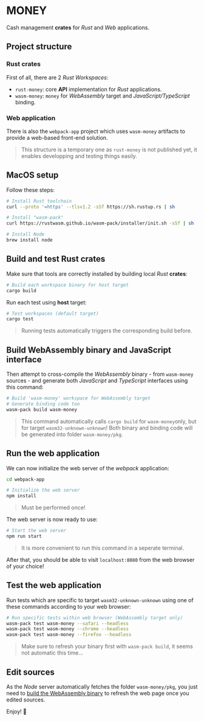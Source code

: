 # MONEY

Cash management **crates** for *Rust* and *Web* applications.

## Project structure

### Rust crates

First of all, there are 2 *Rust Workspaces*:

* `rust-money`: core **API** implementation for *Rust* applications.
* `wasm-money`: `money` for *WebAssembly* target and *JavaScript/TypeScript* binding.

### Web application

There is also the `webpack-app` project which uses `wasm-money` artifacts to provide a web-based front-end solution.

> This structure is a temporary one as `rust-money` is not published yet, it enables developping and testing things easily.

## MacOS setup

Follow these steps:

```zsh
# Install Rust toolchain
curl --proto '=https' --tlsv1.2 -sSf https://sh.rustup.rs | sh

# Install "wasm-pack"
curl https://rustwasm.github.io/wasm-pack/installer/init.sh -sSf | sh

# Install Node
brew install node
```

## Build and test Rust crates

Make sure that tools are correctly installed by building local *Rust* **crates**:

```zsh
# Build each workspace binary for host target
cargo build
```

Run each test using **host** target:

```zsh
# Test workspaces (default target)
cargo test
```

> Running tests automatically triggers the corresponding build before.

## Build WebAssembly binary and JavaScript interface

Then attempt to cross-compile the *WebAssembly* binary - from `wasm-money` sources - and generate both *JavaScript* and *TypeScript* interfaces
using this command:

```zsh
# Build 'wasm-money' workspace for WebAssembly target
# Generate binding code too
wasm-pack build wasm-money
```

> This command automatically calls `cargo build` for `wasm-money`only, but for target `wasm32-unknown-unknown`!
> Both binary and binding code will be generated into folder `wasm-money/pkg`.

## Run the web application

We can now initialize the web server of the *webpack* application:

```zsh
cd webpack-app

# Initialize the web server
npm install
```

> Must be performed once!

The web server is now ready to use:

```zsh
# Start the web server
npm run start
```

> It is more convenient to run this command in a seperate terminal.

After that, you should be able to visit `localhost:8080` from the web browser of your choice!

## Test the web application

Run tests which are specific to target `wasm32-unknown-unknown` using one of these commands according to your web browser:

```zsh
# Run specific tests within web browser (WebAssembly target only)
wasm-pack test wasm-money --safari --headless
wasm-pack test wasm-money --chrome --headless
wasm-pack test wasm-money --firefox --headless
```

> Make sure to refresh your binary first with `wasm-pack build`, it seems not automatic this time...

## Edit sources

As the *Node* server automatically fetches the folder `wasm-money/pkg`, you just need to [build the WebAssembly binary](#build-webAssembly-binary-and-javascript-interface) to refresh the web page once you edited sources.

Enjoy! 🤠
